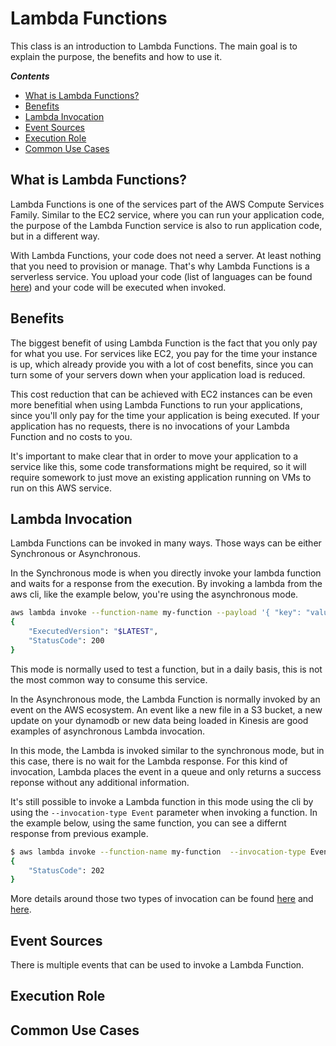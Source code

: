 # Lambda Functions
This class is an introduction to Lambda Functions.
The main goal is to explain the purpose, the benefits and how to use it.

***Contents***
- [What is Lambda Functions?](#what-is-lambda-functions)
- [Benefits](#benefits)
- [Lambda Invocation](#lambda-invocation)
- [Event Sources](#event-sources)
- [Execution Role](#execution-role)
- [Common Use Cases](#common-use-cases)


## What is Lambda Functions?
Lambda Functions is one of the services part of the AWS Compute Services Family. Similar to the EC2 service, where you can run your application code, the purpose of the Lambda Function service is also to run application code, but in a different way. 

With Lambda Functions, your code does not need a server. At least nothing that you need to provision or manage. That's why Lambda Functions is a serverless service. You upload your code (list of languages can be found [here](https://aws.amazon.com/lambda/faqs/)) and your code will be executed when invoked.

## Benefits

The biggest benefit of using Lambda Function is the fact that you only pay for what you use. For services like EC2, you pay for the time your instance is up, which already provide you with a lot of cost benefits, since you can turn some of your servers down when your application load is reduced.

This cost reduction that can be achieved with EC2 instances can be even more benefitial when using Lambda Functions to run your applications, since you'll only pay for the time your application is being executed. If your application has no requests, there is no invocations of your Lambda Function and no costs to you.

It's important to make clear that in order to move your application to a service like this, some code transformations might be required, so it will require somework to just move an existing application running on VMs to run on this AWS service.

## Lambda Invocation

Lambda Functions can be invoked in many ways. Those ways can be either Synchronous or Asynchronous.

In the Synchronous mode is when you directly invoke your lambda function and waits for a response from the execution. By invoking a lambda from the aws cli, like the example below, you're using the asynchronous mode.
```bash
aws lambda invoke --function-name my-function --payload '{ "key": "value" }' response.json
{
    "ExecutedVersion": "$LATEST",
    "StatusCode": 200
}
```

This mode is normally used to test a function, but in a daily basis, this is not the most common way to consume this service.

In the Asynchronous mode, the Lambda Function is normally invoked by an event on the AWS ecosystem. An event like a new file in a S3 bucket, a new update on your dynamodb or new data being loaded in Kinesis are good examples of asynchronous Lambda invocation. 

In this mode, the Lambda is invoked similar to the synchronous mode, but in this case, there is no wait for the Lambda response. For this kind of invocation, Lambda places the event in a queue and only returns a success reponse without any additional information.

It's still possible to invoke a Lambda function in this mode using the cli by using the `--invocation-type Event` parameter when invoking a function. In the example below, using the same function, you can see a differnt response from previous example.

```bash
$ aws lambda invoke --function-name my-function  --invocation-type Event --payload '{ "key": "value" }' response.json
{
    "StatusCode": 202
}
```

More details around those two types of invocation can be found [here](https://docs.aws.amazon.com/lambda/latest/dg/invocation-async.html) and [here](https://docs.aws.amazon.com/lambda/latest/dg/invocation-sync.html).

## Event Sources

There is multiple events that can be used to invoke a Lambda Function. 

## Execution Role

## Common Use Cases

